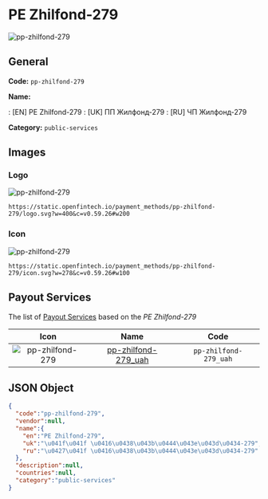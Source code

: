 
# PE Zhilfond-279 
![pp-zhilfond-279](https://static.openfintech.io/payment_methods/pp-zhilfond-279/logo.svg?w=400&c=v0.59.26#w200)  

## General 
**Code:** `pp-zhilfond-279` 
 
**Name:** 
 
:	[EN] PE Zhilfond-279 
:	[UK] ПП Жилфонд-279 
:	[RU] ЧП Жилфонд-279 
 
**Category:** `public-services` 
 

## Images 

### Logo 
![pp-zhilfond-279](https://static.openfintech.io/payment_methods/pp-zhilfond-279/logo.svg?w=400&c=v0.59.26#w200)  

```
https://static.openfintech.io/payment_methods/pp-zhilfond-279/logo.svg?w=400&c=v0.59.26#w200
```  

### Icon 
![pp-zhilfond-279](https://static.openfintech.io/payment_methods/pp-zhilfond-279/icon.svg?w=278&c=v0.59.26#w100)  

```
https://static.openfintech.io/payment_methods/pp-zhilfond-279/icon.svg?w=278&c=v0.59.26#w100
```  

## Payout Services 
 
The list of [Payout Services](/payout-services/) based on the _PE Zhilfond-279_ 

|Icon|Name|Code| 
|:---:|:---:|:---:| 
|![pp-zhilfond-279](https://static.openfintech.io/payout_methods/pp-zhilfond-279/icon.png?w=278&c=v0.59.26#w40) |[pp-zhilfond-279_uah](/payout-services/pp-zhilfond-279_uah/)|`pp-zhilfond-279_uah`| 
 

## JSON Object 

```json
{
  "code":"pp-zhilfond-279",
  "vendor":null,
  "name":{
    "en":"PE Zhilfond-279",
    "uk":"\u041f\u041f \u0416\u0438\u043b\u0444\u043e\u043d\u0434-279",
    "ru":"\u0427\u041f \u0416\u0438\u043b\u0444\u043e\u043d\u0434-279"
  },
  "description":null,
  "countries":null,
  "category":"public-services"
}
```  
